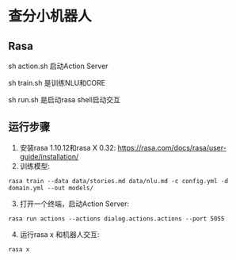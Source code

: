 # 查分小机器人

## Rasa    
sh action.sh 启动Action Server 

sh train.sh 是训练NLU和CORE 

sh run.sh 是启动rasa shell启动交互 

## 运行步骤
1. 安装rasa 1.10.12和rasa X 0.32: https://rasa.com/docs/rasa/user-guide/installation/  
2. 训练模型:

``rasa train --data data/stories.md data/nlu.md -c config.yml -d domain.yml --out models/``

3. 打开一个终端，启动Action Server:

``rasa run actions --actions dialog.actions.actions --port 5055``

4. 运行rasa x 和机器人交互:

``rasa x``
